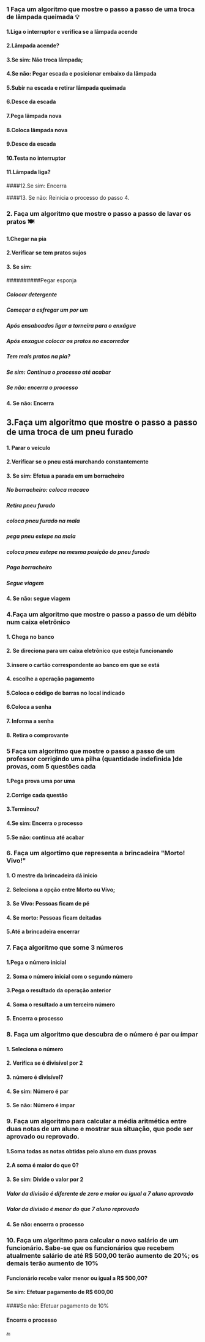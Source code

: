 

### 1 Faça um algoritmo que mostre o passo a passo de uma troca de lâmpada queimada :bulb:

#### 1.Liga o interruptor e verifica se a lâmpada acende

#### 2.Lâmpada acende?

#### 3.Se sim: Não troca lâmpada;

#### 4.Se não: Pegar escada e posicionar embaixo da lâmpada

#### 5.Subir na escada e retirar lâmpada queimada

#### 6.Desce da escada

#### 7.Pega lâmpada nova

#### 8.Coloca lâmpada nova 

#### 9.Desce da escada 

#### 10.Testa no interruptor

#### 11.Lâmpada liga?

####12.Se sim: Encerra 

####13. Se não: Reinicia o processo do passo 4.

### 2. Faça um algoritmo que mostre o passo a passo de lavar os pratos :plate_with_cutlery:

#### 1.Chegar na pia

#### 2.Verificar se tem pratos sujos

#### 3. Se sim: 

##########Pegar esponja

##### Colocar detergente

##### Começar a esfregar um por um

##### Após ensaboados ligar a torneira para o enxágue

##### Após enxague colocar os pratos no escorredor

##### Tem mais pratos na pia?

##### Se sim: Continua o processo até acabar

##### Se não: encerra o processo

#### 4. Se não: Encerra

## 3.Faça um algoritmo que mostre o passo a passo de uma troca de um pneu furado

#### 1. Parar o veículo

#### 2.Verificar se o pneu está murchando constantemente

#### 3. Se sim: Efetua a parada em um borracheiro

##### No borracheiro: coloca macaco

##### Retira pneu furado

##### coloca pneu furado na mala

##### pega pneu estepe na mala

##### coloca pneu estepe na mesma posição do pneu furado

##### Paga borracheiro

##### Segue viagem

#### 4. Se não: segue viagem

### 4.Faça um algoritmo que mostre o passo a passo de um débito num caixa eletrônico

#### 1. Chega no banco

#### 2. Se direciona para um caixa eletrônico que esteja funcionando

#### 3.insere o cartão correspondente ao banco em que se está

#### 4. escolhe a operação pagamento

#### 5.Coloca o código de barras no local indicado

#### 6.Coloca a senha 

#### 7. Informa a senha 

#### 8. Retira o comprovante

### 5 Faça um algoritmo que mostre o passo a passo de um professor corrigindo uma pilha (quantidade indefinida )de  provas, com 5 questões cada

#### 1.Pega prova uma por uma

#### 2.Corrige cada questão

#### 3.Terminou? 

#### 4.Se sim: Encerra o processo

#### 5.Se não: continua até acabar



### 6. Faça um algortimo que representa a brincadeira "Morto! Vivo!"

#### 1. O mestre da brincadeira dá inicio

#### 2. Seleciona a opção entre Morto ou Vivo;

#### 3. Se Vivo: Pessoas ficam de pé

#### 4. Se morto: Pessoas ficam deitadas

#### 5.Até a brincadeira encerrar



### 7. Faça algoritmo que some 3 números

#### 1.Pega o número inicial 

#### 2. Soma o número inicial com o segundo número

#### 3.Pega o resultado da operação anterior

#### 4. Soma o resultado a um terceiro número

#### 5. Encerra o processo



### 8. Faça um algoritmo que descubra de o número é par ou ímpar

#### 1. Seleciona o número

#### 2. Verifica se é divisível por 2

#### 3. número é divisível?

#### 4. Se sim: Número é par

#### 5. Se não: Número é impar

### 9. Faça um algoritmo para calcular a média aritmética entre duas notas de um aluno e mostrar sua situação, que pode ser aprovado ou reprovado.

#### 1.Soma todas as notas obtidas pelo aluno em duas provas

#### 2.A soma é maior do que 0?

#### 3. Se sim: Divide o valor por 2

##### Valor da divisão é diferente de zero e maior ou igual a 7 aluno aprovado

##### Valor da divisão é menor do que 7 aluno reprovado

#### 4. Se não: encerra o processo 

### 10. Faça um algoritmo para calcular o novo salário de um funcionário. Sabe-se que os funcionários que recebem atualmente salário de até R$ 500,00 terão aumento de 20%; os demais terão aumento de 10%

#### Funcionário recebe valor menor ou igual a R$ 500,00?

#### Se sim: Efetuar pagamento de R$ 600,00

####Se não: Efetuar pagamento de 10%

#### Encerra o processo



:end:









